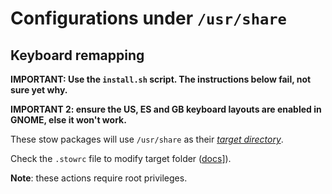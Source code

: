 # Configurations under `/usr/share`

## Keyboard remapping

**IMPORTANT: Use the `install.sh` script. The instructions below fail, not sure yet why.**

**IMPORTANT 2: ensure the US, ES and GB keyboard layouts are enabled in GNOME, else it won't work.**

These stow packages will use `/usr/share` as their [_target directory_][2].

Check the `.stowrc` file to modify target folder ([docs][1]]).

**Note**: these actions require root privileges.

<!-- External references -->

[1]: https://www.gnu.org/software/stow/manual/stow.html#index-configuration-files "GNU Stow - Configuration files"
[2]: https://www.gnu.org/software/stow/manual/html_node/Terminology.html#Terminology "GNU Stow - Terminology"
